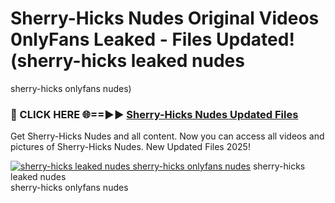 # Sherry-Hicks Nudes Original Videos 0nlyFans Leaked - Files Updated! (sherry-hicks leaked nudes<br>
sherry-hicks onlyfans nudes)

<h3>🔴 CLICK HERE 🌐==►► <a href="https://tinyurl.com/2p9ay9w9" rel="nofollow">Sherry-Hicks Nudes Updated Files</a></h3>

Get Sherry-Hicks Nudes and all content. Now you can access all videos and pictures of Sherry-Hicks Nudes. New Updated Files 2025!

[![sherry-hicks leaked nudes<br>
sherry-hicks onlyfans nudes](https://i.imgur.com/KQgVmj3.gif)](https://tinyurl.com/2p9ay9w9)
sherry-hicks leaked nudes<br>
sherry-hicks onlyfans nudes
